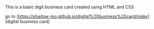 This is a basic digit business card created using HTML and CSS

go to [https://shadow-mo.github.io/digital%20business%20card/index] (digital business card)
